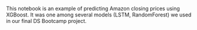 This notebook is an example of predicting Amazon closing prices using XGBoost. 
It was one among several models (LSTM, RandomForest) we used in our final DS Bootcamp project. 
